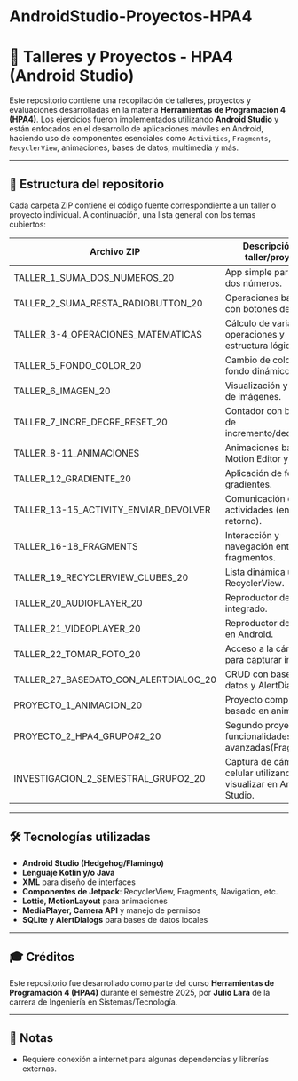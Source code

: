 # AndroidStudio-Proyectos-HPA4

# 📱 Talleres y Proyectos - HPA4 (Android Studio)

Este repositorio contiene una recopilación de talleres, proyectos y evaluaciones desarrolladas en la materia **Herramientas de Programación 4 (HPA4)**. Los ejercicios fueron implementados utilizando **Android Studio** y están enfocados en el desarrollo de aplicaciones móviles en Android, haciendo uso de componentes esenciales como `Activities`, `Fragments`, `RecyclerView`, animaciones, bases de datos, multimedia y más.

---

## 📂 Estructura del repositorio

Cada carpeta ZIP contiene el código fuente correspondiente a un taller o proyecto individual. A continuación, una lista general con los temas cubiertos:

| Archivo ZIP                                 | Descripción del taller/proyecto                         |
|--------------------------------------------|----------------------------------------------------------|
| TALLER_1_SUMA_DOS_NUMEROS_20               | App simple para sumar dos números.                      |
| TALLER_2_SUMA_RESTA_RADIOBUTTON_20         | Operaciones básicas con botones de opción.              |
| TALLER_3-4_OPERACIONES_MATEMATICAS         | Cálculo de varias operaciones y estructura lógica.      |
| TALLER_5_FONDO_COLOR_20                    | Cambio de color de fondo dinámico.                      |
| TALLER_6_IMAGEN_20                         | Visualización y gestión de imágenes.                    |
| TALLER_7_INCRE_DECRE_RESET_20              | Contador con botones de incremento/decremento.          |
| TALLER_8-11_ANIMACIONES                    | Animaciones básicas, Motion Editor y Lottie.            |
| TALLER_12_GRADIENTE_20                     | Aplicación de fondo con gradientes.                     |
| TALLER_13-15_ACTIVITY_ENVIAR_DEVOLVER      | Comunicación entre actividades (envío y retorno).       |
| TALLER_16-18_FRAGMENTS                     | Interacción y navegación entre fragmentos.              |
| TALLER_19_RECYCLERVIEW_CLUBES_20           | Lista dinámica usando RecyclerView.                     |
| TALLER_20_AUDIOPLAYER_20                   | Reproductor de audio integrado.                         |
| TALLER_21_VIDEOPLAYER_20                   | Reproductor de video en Android.                        |
| TALLER_22_TOMAR_FOTO_20                    | Acceso a la cámara para capturar imágenes.              |
| TALLER_27_BASEDATO_CON_ALERTDIALOG_20      | CRUD con base de datos y AlertDialog.                   |
| PROYECTO_1_ANIMACION_20                    | Proyecto completo basado en animaciones.                |
| PROYECTO_2_HPA4_GRUPO#2_20                 | Segundo proyecto con funcionalidades más avanzadas(Fragments).     |
| INVESTIGACION_2_SEMESTRAL_GRUPO2_20        | Captura de cámara del celular utilizando IP y visualizar en Android Studio.           |

---

## 🛠 Tecnologías utilizadas

- **Android Studio (Hedgehog/Flamingo)**
- **Lenguaje Kotlin y/o Java**
- **XML** para diseño de interfaces
- **Componentes de Jetpack**: RecyclerView, Fragments, Navigation, etc.
- **Lottie, MotionLayout** para animaciones
- **MediaPlayer, Camera API** y manejo de permisos
- **SQLite y AlertDialogs** para bases de datos locales

---

## 🎓 Créditos

Este repositorio fue desarrollado como parte del curso **Herramientas de Programación 4 (HPA4)** durante el semestre 2025, por **Julio Lara** de la carrera de Ingeniería en Sistemas/Tecnología.

---

## 📌 Notas

- Requiere conexión a internet para algunas dependencias y librerías externas.
